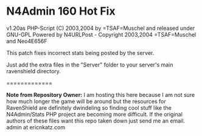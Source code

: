 # N4Admin 160 Hot Fix

v1.20as PHP-Script (C) 2003,2004 by =TSAF=Muschel and released under GNU-GPL
Powered by N4URLPost - Copyright 2003,2004 =TSAF=Muschel and Neo4E656F

This patch fixes incorrect stats being posted by the server.

Just add the extra files in the "Server" folder to your server's main ravenshield directory.

=============

**Note from Repository Owner:** I am hosting this here because I am not sure how much longer the game will be around but the resources for RavenShield are definitely dwindeling so finding cool stuff like the N4Admin/Stats PHP project are becoming more difficult. If the original authors of these files want this repo taken down just send me an email. admin at ericnkatz.com
